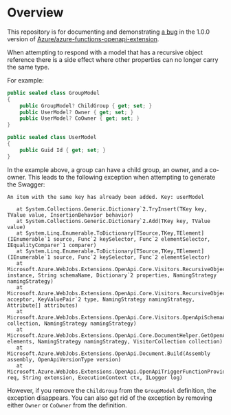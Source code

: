 # Overview

This repository is for documenting and demonstrating [a bug](https://github.com/Azure/azure-functions-openapi-extension/issues/356) in the 1.0.0 version of [Azure/azure-functions-openapi-extension](https://github.com/Azure/azure-functions-openapi-extension).

When attempting to respond with a model that has a recursive object reference there is a side effect where other properties can no longer carry the same type.

For example:

```c#
public sealed class GroupModel
{
    public GroupModel? ChildGroup { get; set; }
    public UserModel? Owner { get; set; }
    public UserModel? CoOwner { get; set; }
}

public sealed class UserModel
{
    public Guid Id { get; set; }
}
```

In the example above, a group can have a child group, an owner, and a co-owner. This leads to the following exception when attempting to generate the Swagger:

```
An item with the same key has already been added. Key: userModel

   at System.Collections.Generic.Dictionary`2.TryInsert(TKey key, TValue value, InsertionBehavior behavior)
   at System.Collections.Generic.Dictionary`2.Add(TKey key, TValue value)
   at System.Linq.Enumerable.ToDictionary[TSource,TKey,TElement](IEnumerable`1 source, Func`2 keySelector, Func`2 elementSelector, IEqualityComparer`1 comparer)
   at System.Linq.Enumerable.ToDictionary[TSource,TKey,TElement](IEnumerable`1 source, Func`2 keySelector, Func`2 elementSelector)
   at Microsoft.Azure.WebJobs.Extensions.OpenApi.Core.Visitors.RecursiveObjectTypeVisitor.ProcessProperties(IOpenApiSchemaAcceptor instance, String schemaName, Dictionary`2 properties, NamingStrategy namingStrategy)
   at Microsoft.Azure.WebJobs.Extensions.OpenApi.Core.Visitors.RecursiveObjectTypeVisitor.Visit(IAcceptor acceptor, KeyValuePair`2 type, NamingStrategy namingStrategy, Attribute[] attributes)
   at Microsoft.Azure.WebJobs.Extensions.OpenApi.Core.Visitors.OpenApiSchemaAcceptor.Accept(VisitorCollection collection, NamingStrategy namingStrategy)
   at Microsoft.Azure.WebJobs.Extensions.OpenApi.Core.DocumentHelper.GetOpenApiSchemas(List`1 elements, NamingStrategy namingStrategy, VisitorCollection collection)
   at Microsoft.Azure.WebJobs.Extensions.OpenApi.Document.Build(Assembly assembly, OpenApiVersionType version)
   at Microsoft.Azure.WebJobs.Extensions.OpenApi.OpenApiTriggerFunctionProvider.RenderSwaggerDocument(HttpRequest req, String extension, ExecutionContext ctx, ILogger log)
```

However, if you remove the `ChildGroup` from the `GroupModel` definition, the exception disappears. You can also get rid of the exception by removing either `Owner` or `CoOwner` from the definition.
